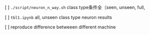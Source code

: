 [ ] `./script/neuron_n_way.sh` class type条件全（seen, unseen, full,

[ ] `tbl1.ipynb` all, unseen class type neuron results

[ ] reproduce difference betweeen different machine